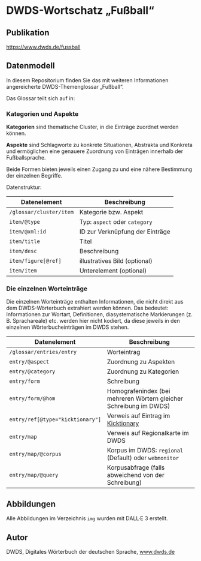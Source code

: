 # DWDS-Wortschatz „Fußball“

## Publikation

https://www.dwds.de/fussball

## Datenmodell

In diesem Repositorium finden Sie das mit weiteren Informationen angereicherte DWDS-Themenglossar „Fußball“.

Das Glossar teilt sich auf in:

### Kategorien und Aspekte

**Kategorien** sind thematische Cluster, in die Einträge zuordnet werden können.

**Aspekte** sind Schlagworte zu konkrete Situationen, Abstrakta und Konkreta und ermöglichen eine genauere Zuordnung von Einträgen innerhalb der Fußballsprache.

Beide Formen bieten jeweils einen Zugang zu und eine nähere Bestimmung der einzelnen Begriffe.

Datenstruktur:

|Datenelement|Beschreibung|
|------------|------------|
|`/glossar/cluster/item`|Kategorie bzw. Aspekt|
|`item/@type`|Typ: `aspect` oder `category`
|`item/@xml:id`|ID zur Verknüpfung der Einträge|
|`item/title`|Titel|
|`item/desc`|Beschreibung|
|`item/figure[@ref]`|illustratives Bild (optional)|
|`item/item`|Unterelement (optional)|

### Die einzelnen Worteinträge

Die einzelnen Worteinträge enthalten Informationen, die nicht direkt aus dem DWDS-Wörterbuch extrahiert werden können. Das bedeutet: Informationen zur Wortart, Definitionen, diasystematische Markierungen (z. B. Sprachareale) etc. werden hier nicht kodiert, da diese jeweils in den einzelnen Wörterbucheinträgen im DWDS stehen.

|Datenelement|Beschreibung|
|------------|------------|
|`/glossar/entries/entry`|Worteintrag|
|`entry/@aspect`|Zuordnung zu Aspekten|
|`entry/@category`|Zuordnung zu Kategorien|
|`entry/form`|Schreibung|
|`entry/form/@hom`|Homografenindex (bei mehreren Wörtern gleicher Schreibung im DWDS)|
|`entry/ref[@type="kicktionary"]`|Verweis auf Eintrag im [Kicktionary](http://www.kicktionary.de/)|
|`entry/map`|Verweis auf Regionalkarte im DWDS|
|`entry/map/@corpus`|Korpus im DWDS: `regional` (Default) oder `webmonitor`|
|`entry/map/@query`|Korpusabfrage (falls abweichend von der Schreibung)|

## Abbildungen

Alle Abbildungen im Verzeichnis `img` wurden mit DALL·E 3 erstellt.

## Autor

DWDS, Digitales Wörterbuch der deutschen Sprache, www.dwds.de

